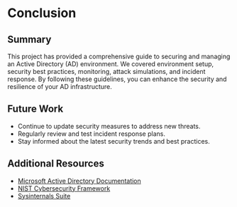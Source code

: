 # Conclusion

## Summary
This project has provided a comprehensive guide to securing and managing an Active Directory (AD) environment. We covered environment setup, security best practices, monitoring, attack simulations, and incident response. By following these guidelines, you can enhance the security and resilience of your AD infrastructure.

## Future Work
- Continue to update security measures to address new threats.
- Regularly review and test incident response plans.
- Stay informed about the latest security trends and best practices.

## Additional Resources
- [Microsoft Active Directory Documentation](https://docs.microsoft.com/en-us/windows-server/identity/active-directory-domain-services)
- [NIST Cybersecurity Framework](https://www.nist.gov/cyberframework)
- [Sysinternals Suite](https://docs.microsoft.com/en-us/sysinternals/)
